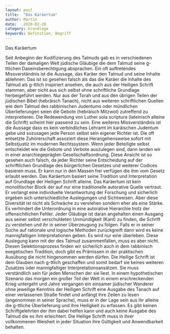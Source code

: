 ```yaml
---
layout: post
title:  "Das Karäertum"
author: Martin
date:   2020-02-28
category: Grundlage
keywords: Definition, Begriff
---
```


Das Karäertum

Seit Anbeginn der Kodifizierung des Talmuds gab es in verschiedenen Teilen der damaligen Welt jüdische Gläubige die dem Talmud seine g-ttlichen Daseinsberechtigung absprachen. Ein oft auftretendes Missverständnis ist die Aussage, das Karäer den Talmud und seine Inhalte ablehnen. Das ist so gesehen falsch als das die Karäer die Inhalte des Talmud als g-ttlich inspiriert ansehen, die auch aus der Heiligen Schrift stammen, aber nicht aus sich selbst ohne schriftliche Grundlage herbeigeführt werden. Nur aus der Torah und aus den übrigen Teilen der jüdischen Bibel (hebräisch Tanach), nicht aus weiteren schriftlichen Quellen wie dem Talmud des rabbinischen Judentums oder mündlichen Überlieferungen seien die Gebote (hebräisch Mitzwot) zutreffend zu interpretieren. Die Redewendung von Luther sola scriptura (lateinisch alleine die Schrift) scheint hier passend zu sein.
Eine weiteres Missverständnis ist die Aussage dass es kein verbindliches Lehramt im karäischen Judentum gebe und sozusagen jede Person selbst sein eigener Richter ist. Die oft entsetzte Zuhörerschaft assoziert diese Herangehensweise sofort mit Selbstjustiz im modernen Rechtssystem. Wenn jeder Beteiligte selbst entscheidet wie die Gebote und Verbote auszulegen sind, dann landen wir in einer anarchiegeprägten Gesellschaftsordnung. Diese Ansicht ist so gesehen auch falsch, da jeder Richter seine Entscheidung auf der schriftlichen Grundlage des bürgerlichen Gesetzes und weiterer Codices basieren muss. Er kann nur in den Massen frei verfügen die ihm vom Gesetz erlaubt werden. Das Karäertum basiert seine Tradition und Interpretation auf Grundlage der Heiligen Schrift alleine. Das Karäertum ist kein monolitischer Block der auf nur eine traditionelle autorative Quelle vertraut. Er verlangt eine individuelle Verantwortung der Forschung und sicherlich ergeben sich unterschiedliche Auslegungen und Sichtweisen. Aber diese Diversität ist nicht als Schwäche zu verstehen sondern eher als eine Stärke. Es verhindert die Unterordnung in eine autorative Hierarchie trotz der offensichtlichen Fehler. Jeder Gläubige ist daran angehalten einen Ausgang aus seiner selbst verschuldeten Unmündigkeit (Kant) zu finden, die Schrift zu verstehen und ihr in seiner Überzeugung zu folgen. Falls er in seiner Suche auf rationale und logische Methoden zurückgreift dann wird es keine mannigfaltigen Interpretationen geben. Es wird nur eine überleben. Diese Auslegung kann mit der des Talmud zusammenfallen, muss es aber nicht. Diesen Selektionsprozess finden wir sicherlich auch in dem rabbinisch exegetischen Tradition, doch gibt es Prämissen in der praktischen Ausübung die nicht hingenommen werden dürfen. Die Heilige Schrift ist dem Glauben nach g-ttlich geschaffen und somit bedarf sie keines weiteren Zusatzes oder mannigfaltiger Interpretationsansätzen. Sie muss verständlich sein für jeden Menschen der sie liest. 
In einem hypothetischen Szenario das morgen ein großer Teil der Welt in einem erschreckenden Krieg untergeht und Jahre vergangen ein einsamer jüdischer Wanderer ohne jeweilige Kenntnis der Heiligen Schrift eine Ausgabe des Tanach auf einer verlassenen Straße findet und anfängt ihre Zeilen zu lesen (angenommen in seiner Sprache), muss er in der Lage sein aus ihr alleine die g-ttliche Überlieferung und ihre Heiligkeit zu erfassen. Es gibt keinen Schriftgelehrten der ihm dabei helfen kann und auch keine Ausgabe des Talmud die es ihm erleichtert. Die Heilige Schrift muss in ihrer vollkommenen Weisheit in jeder Situation ihre Gültigkeit und Anwendbarkeit behalten. 

